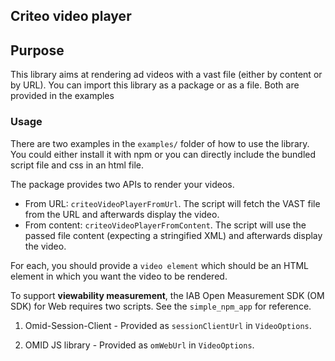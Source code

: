 ## Criteo video player

## Purpose

This library aims at rendering ad videos with a vast file (either by content or by URL).
You can import this library as a package or as a file. Both are provided in the examples

### Usage

There are two examples in the `examples/` folder of how to use the library. You could either install it with npm or you can directly include the bundled script file and css in an html file. 

The package provides two APIs to render your videos. 
- From URL: `criteoVideoPlayerFromUrl`. The script will fetch the VAST file from the URL and afterwards display the video. 
- From content: `criteoVideoPlayerFromContent`. The script will use the passed file content (expecting a stringified XML) and afterwards display the video. 

For each, you should provide a `video element` which should be an HTML element in which you want the video to be rendered. 

To support **viewability measurement**, the IAB Open Measurement SDK (OM SDK) for Web requires two scripts. See the `simple_npm_app` for reference.
1. Omid-Session-Client - Provided as `sessionClientUrl` in `VideoOptions`.

2. OMID JS library - Provided as `omWebUrl` in `VideoOptions`.
    